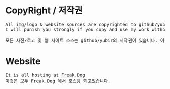 # CopyRight / 저작권
<pre>
All img/logo & website sources are copyrighted to github/yubir.
I will punish you strongly if you copy and use my work without permission.

모든 사진/로고 및 웹 사이트 소스는 github/yubir의 저작권이 있습니다. 이를 무단 복사해서 사용하게되면 강력하게 처벌하겠습니다.
</pre>


# Website
<pre>
It is all hosting at <a target="_blank" href="https://freak.dog">Freak.Dog</a>
이것은 모두 <a target="_blank" href="https://freak.dog">Freak.Dog</a> 에서 호스팅 되고있습니다.
</pre>
